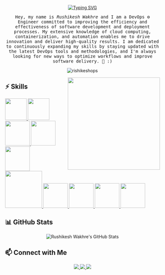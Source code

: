 <p align="center">
  <a href="https://git.io/typing-svg">
    <img src="https://readme-typing-svg.demolab.com?font=monoscope&weight=500&size=30&duration=3000&pause=800&center=true&vCenter=true&width=435&lines=Hi+there%2C+I'm+Rushikesh+;I+hope+you're+doing+well;Enjoy+your+time+%3A)" alt="Typing SVG" />
  </a>
</p>

<p align="center">
  <samp>
    Hey, my name is <em>Rushikesh Wakhre</em> and I am a DevOps ⚙️ Engineer committed to improving the efficiency and effectiveness of software development and deployment processes. My extensive knowledge of cloud computing, containerization, and automation enables me to drive innovation and deliver high-quality results. I am dedicated to continuously expanding my skills by staying updated with the latest DevOps tools and methodologies, and I'm always looking for new ways to optimize workflows and improve software delivery. 🤖 :)
  </samp>
  <br />
</p>

<p align="center">
  <img align="center" src="https://github-readme-streak-stats.herokuapp.com/?user=rishikeshops&theme=algolia" alt="rishikeshops" />
</p>

<img align='right' src="https://media.giphy.com/media/jRf5fsn8G6YaogAWxn/giphy.gif" width="300">

## :zap: Skills

<p align="left">
  <a href="https://www.linux.org/" target="_blank">
    <img src="https://www.vectorlogo.zone/logos/linux/linux-icon.svg" height="70" />
  </a>
  <a href="https://aws.amazon.com/" target="_blank">
    <img src="https://upload.wikimedia.org/wikipedia/commons/thumb/9/93/Amazon_Web_Services_Logo.svg/2560px-Amazon_Web_Services_Logo.svg.png" height="70" />
  </a>
  <a href="https://www.docker.com/" target="_blank">
    <img src="https://raw.githubusercontent.com/itsksaurabh/itsksaurabh/master/assets/docker.gif" height="80" />
  </a>
  <a href="https://kubernetes.io/" target="_blank">
    <img src="https://raw.githubusercontent.com/itsksaurabh/itsksaurabh/master/assets/k8s.gif" height="80" />
  </a>
  <a href="https://www.jenkins.io/" target="_blank">
    <img src="https://raw.githubusercontent.com/DARK-art108/ItsRitesh/master/assets/ll.png" height="80" />
  </a>
  <a href="https://www.terraform.io/" target="_blank">
    <img src="https://raw.githubusercontent.com/itsksaurabh/itsksaurabh/master/assets/terraform.gif" width="120" />
  </a>
  <a href="https://www.ansible.com/" target="_blank">
    <img src="https://www.vectorlogo.zone/logos/ansible/ansible-icon.svg" height="80" />
  </a>
  <a href="https://code.visualstudio.com/" target="_blank">
    <img src="https://i.giphy.com/media/IdyAQJVN2kVPNUrojM/200.webp" height="80" />
  </a>
  <a href="https://grafana.com/" target="_blank">
    <img src="https://raw.githubusercontent.com/itsksaurabh/itsksaurabh/master/assets/grafana.gif" height="80" />
  </a>
  <a href="https://prometheus.io/" target="_blank">
    <img src="https://raw.githubusercontent.com/itsksaurabh/itsksaurabh/master/assets/prometheus.gif" height="80" />
  </a>
</p>

## 📊 GitHub Stats

<p align="center">
  <img src="https://github-readme-stats.vercel.app/api?username=Rushiwakhre&show_icons=true&theme=radical" alt="Rushikesh Wakhre's GitHub Stats" />
</p>

## 📫 Connect with Me

<p align="center">
  <a href="mailto:wakhrerushi@gmail.com">
    <img src="https://img.shields.io/badge/-Gmail-EA4335?style=flat-square&logo=Gmail&logoColor=white" />
  </a>
  <a href="https://www.linkedin.com/in/rushikesh-wakhre-aws-devops-engineer/">
    <img src="https://img.shields.io/badge/-LinkedIn-0A66C2?style=flat-square&logo=Linkedin&logoColor=white" />
  </a>
  <a href="https://github.com/RishikeshOps">
    <img src="https://img.shields.io/badge/-GitHub-000000?style=flat-square&logo=GitHub&logoColor=white" />
  </a>
</p>
